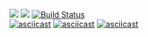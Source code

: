 <a href="https://codeclimate.com/github/codeclimate/codeclimate/maintainability"><img src="https://api.codeclimate.com/v1/badges/a99a88d28ad37a79dbf6/maintainability" /></a>
<a href="https://codeclimate.com/github/codeclimate/codeclimate/test_coverage"><img src="https://api.codeclimate.com/v1/badges/a99a88d28ad37a79dbf6/test_coverage" /></a>
[![Build Status](https://travis-ci.org/eokulik/python-project-lvl1.svg?branch=master)](https://travis-ci.org/eokulik/python-project-lvl1)
<br>
[![asciicast](https://asciinema.org/a/ffgmDFaF44915Oldox70z2q0A.svg)](https://asciinema.org/a/ffgmDFaF44915Oldox70z2q0A)
[![asciicast](https://asciinema.org/a/scYir1206Q537WAX1UvqLoJFi.svg)](https://asciinema.org/a/scYir1206Q537WAX1UvqLoJFi)
[![asciicast](https://asciinema.org/a/Aq4Ko5GqP16LJOoqEQLVWItVF.svg)](https://asciinema.org/a/Aq4Ko5GqP16LJOoqEQLVWItVF)